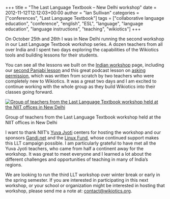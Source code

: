 +++
title = "The Last Language Textbook – New Delhi workshop"
date = 2012-11-12T12:12:03+00:00
author = "Ian Sullivan"
categories = ["conferences", "Last Language Textbook"]
tags = ["collaborative language education", "conference", "english", "ESL", "language", "language education", "language instructions", "teaching", "wikiotics"]
+++

On October 25th and 26th I was in New Delhi running the second workshop in our Last Language Textbook workshop series. A dozen teachers from all over India and I spent two days exploring the capabilities of the Wikiotics tools and building lessons for their students.

You can see all the lessons we built on the [Indian workshop](https://web.archive.org/web/20160325192026/https://wikiotics.org/en/2012-10-24-IndiaWorkshop?oldid=2950) page, including our [second Panjabi lesson](https://web.archive.org/web/20160325192026/https://wikiotics.org/pa/jasleen?oldid=3032) and this great podcast lesson on [asking permission](https://web.archive.org/web/20160325192026/https://wikiotics.org/en/permission?oldid=3031), which was written from scratch by two teachers who were completely new to Wikiotics. It was a great two days and I am excited to continue working with the whole group as they build Wikiotics into their classes going forward.

[![Group of teachers from the Last Language Textbook workshop held at the NIIT offices in New Delhi](https://web.archive.org/web/20160325192026im_/http://blog.wikiotics.net/wp-content/uploads/2012/11/P1000233-300x225.jpg "NewDelhiWorkshop")](https://web.archive.org/web/20160325192026/http://blog.wikiotics.net/wp-content/uploads/2012/11/P1000233.jpg)

Group of teachers from the Last Language Textbook workshop held at the NIIT offices in New Delhi

I want to thank NIIT’s [Yuva Jyoti](https://web.archive.org/web/20160325192026/http://articles.economictimes.indiatimes.com/2011-09-30/news/30228871_1_nsdc-niit-limited-vijay-k-thadani) centers for hosting the workshop and our sponsors [Gandi.net](https://web.archive.org/web/20160325192026/https://www.gandi.net/) and the [Linux Fund](https://web.archive.org/web/20160325192026/http://linuxfund.org/), whose continued support makes this LLT campaign possible. I am particularly grateful to have met all the Yuva Jyoti teachers, who came from half a continent away for the workshop. It was great to meet everyone and I learned a lot about the different challenges and opportunities of teaching in many of India’s regions.

We are looking to run the third LLT workshop over winter break or early in the spring semester. If you are interested in participating in this next workshop, or your school or organization might be interested in hosting that workshop, please send me a note at: contact@wikiotics.org.

